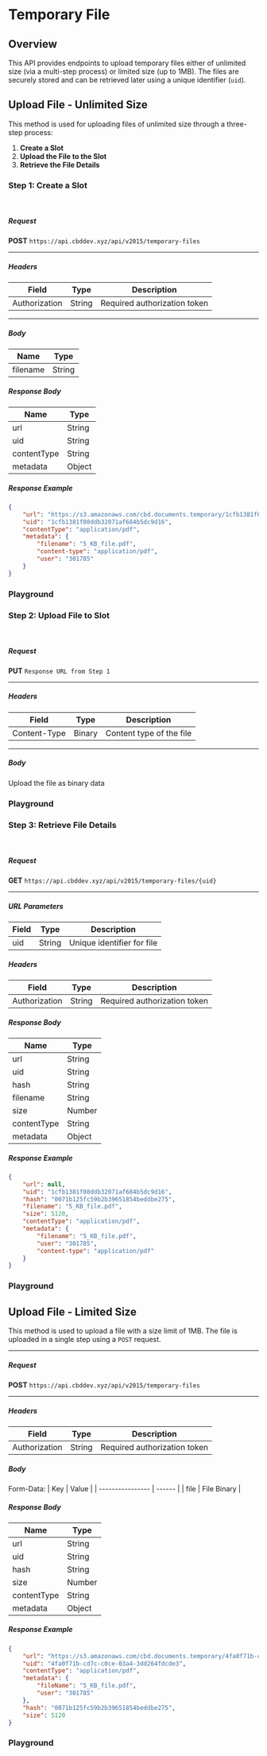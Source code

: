 <script setup>
import { ref } from "vue";
import SwaggerUI from "@/swagger/view/SwaggerUI.vue"
import swaggerSlotCreationJson from "@/swagger/json/general/file-upload/without-limit/slot-creation.json";
import swaggerUploadFileJson from "@/swagger/json/general/file-upload/without-limit/upload-file.json";
import swaggerGetFileJson from "@/swagger/json/general/file-upload/without-limit/get-file.json";
import swaggerGetFileWithLimitJson from "@/swagger/json/general/file-upload/with-limit/get-file.json";

const swaggerSlotCreationSpecs = [
  { json: swaggerSlotCreationJson, domId:"slot-creation", protected:true },
];

const swaggerUploadFileSpecs = ref([
  { json: { ...swaggerUploadFileJson }, domId: "upload-file", protected: false },
]);

const swaggerGetFileSpecs = [
  { json: swaggerGetFileJson, domId:"get-file", protected:true },
];

const swaggerGetFileWithLimitSpecs = [
  { json: swaggerGetFileWithLimitJson, domId:"get-file-with-limit", protected:true },
];
</script>

# Temporary File

## Overview

This API provides endpoints to upload temporary files either of unlimited size (via a multi-step process) or limited size (up to 1MB). The files are securely stored and can be retrieved later using a unique identifier (`uid`).

## Upload File - Unlimited Size

This method is used for uploading files of unlimited size through a three-step process:

1. **Create a Slot**
2. **Upload the File to the Slot**
3. **Retrieve the File Details**

### Step 1: Create a Slot
<br>

##### Request
**POST** `https://api.cbddev.xyz/api/v2015/temporary-files`

---

##### Headers
| Field            | Type   | Description                      |
| ---------------- | ------ | -------------------------------- |
| Authorization    | String | Required authorization token    |

---

##### Body
| Name            | Type   |
| ---------------- | ------ |
| filename    | String |

##### Response Body
| Name            | Type   | 
| ---------------- | ------ |
| url    | String |
| uid    | String |
| contentType    | String |
| metadata    | Object |

##### Response Example
```json
{
    "url": "https://s3.amazonaws.com/cbd.documents.temporary/1cfb1381f08ddb32071af684b5dc9d16?AWSAccessKeyId=AKIAIABSUSESLXAZRGMQ&Content-Type=application%2Fpdf&Expires=1734738728&Signature=MQM8MtjkESTjUMH2VJd3OypLa6o%3D&x-amz-acl=private&x-amz-meta-content-type=application%2Fpdf&x-amz-meta-filename=5_KB_file.pdf&x-amz-meta-user=301785",
    "uid": "1cfb1381f08ddb32071af684b5dc9d16",
    "contentType": "application/pdf",
    "metadata": {
        "filename": "5_KB_file.pdf",
        "content-type": "application/pdf",
        "user": "301785"
    }
}
```

### Playground

<SwaggerUI :swaggerSpecs="swaggerSlotCreationSpecs" />

### Step 2: Upload File to Slot
<br>

##### Request
**PUT** `Response URL from Step 1`

---

##### Headers
| Field            | Type   | Description                      |
| ---------------- | ------ | -------------------------------- |
| Content-Type    | Binary | Content type of the file    |

---

##### Body
Upload the file as binary data

### Playground

<SwaggerUI :swaggerSpecs="swaggerUploadFileSpecs" />

### Step 3: Retrieve File Details
<br>

##### Request
**GET** `https://api.cbddev.xyz/api/v2015/temporary-files/{uid}`

---

##### URL Parameters
| Field            | Type   | Description                      |
| ---------------- | ------ | -------------------------------- |
| uid    | String | Unique identifier for file    |

##### Headers
| Field            | Type   | Description                      |
| ---------------- | ------ | -------------------------------- |
| Authorization    | String | Required authorization token    |

##### Response Body
| Name            | Type   | 
| ---------------- | ------ |
| url    | String |
| uid    | String |
| hash    | String | 
| filename    | String | 
| size    | Number | 
| contentType    | String |
| metadata    | Object |

##### Response Example
```json
{
    "url": null,
    "uid": "1cfb1381f08ddb32071af684b5dc9d16",
    "hash": "0071b125fc59b2b39651854beddbe275",
    "filename": "5_KB_file.pdf",
    "size": 5120,
    "contentType": "application/pdf",
    "metadata": {
        "filename": "5_KB_file.pdf",
        "user": "301785",
        "content-type": "application/pdf"
    }
}
```

### Playground

<SwaggerUI :swaggerSpecs="swaggerGetFileSpecs" />


## Upload File - Limited Size
This method is used to upload a file with a size limit of 1MB. The file is uploaded in a single step using a `POST` request.

---

##### Request
**POST** `https://api.cbddev.xyz/api/v2015/temporary-files`

---

##### Headers
| Field            | Type   | Description                      |
| ---------------- | ------ | -------------------------------- |
| Authorization    | String | Required authorization token    |

##### Body
Form-Data:
| Key            | Value   |
| ---------------- | ------ |
| file    | File Binary |

##### Response Body
| Name            | Type   | 
| ---------------- | ------ |
| url    | String |
| uid    | String |
| hash    | String | 
| size    | Number | 
| contentType    | String |
| metadata    | Object |

##### Response Example
```json
{
    "url": "https://s3.amazonaws.com/cbd.documents.temporary/4fa0f71b-cd7c-c0ce-03a4-3dd264fdcde3?AWSAccessKeyId=AKIAIABSUSESLXAZRGMQ&Expires=1734709685&Signature=gyq8UILFrezIPAPq%2FYKO7xzaAMk%3D",
    "uid": "4fa0f71b-cd7c-c0ce-03a4-3dd264fdcde3",
    "contentType": "application/pdf",
    "metadata": {
        "fileName": "5_KB_file.pdf",
        "user": "301785"
    },
    "hash": "0071b125fc59b2b39651854beddbe275",
    "size": 5120
}
```


### Playground

<SwaggerUI :swaggerSpecs="swaggerGetFileWithLimitSpecs" />
